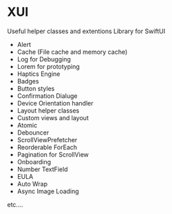 # XUI

Useful helper classes and extentions Library for SwiftUI

- Alert
- Cache (File cache and memory cache)
- Log for Debugging
- Lorem for prototyping
- Haptics Engine
- Badges
- Button styles
- Confirmation Dialuge
- Device Orientation handler
- Layout helper classes
- Custom views and layout
- Atomic
- Debouncer
- ScrollViewPrefetcher
- Reorderable ForEach
- Pagination for ScrollView
- Onboarding
- Number TextField
- EULA
- Auto Wrap
- Async Image Loading

etc....
